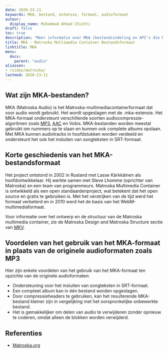 ```yaml
---
date: 2020-23-11
keywords: MKA, bestand, extensie, formaat, audioformaat
auteur:
  display_name: Muhammad Ahmad Chishti
draft: false
toc: true
description: "Meer informatie over MKA (bestandsindeling en API's die MKA-bestanden kunnen openen en maken."
title: MKA - Matroska Multimedia Container Bestandsformaat
linktitle: MKA
menu:
  docs:
    parent: "audio"
aliassen:
- /video/matroska/
lastmod: 2020-23-11
---
```


## Wat zijn MKA-bestanden? ##

MKA (Matroska Audio) is het Matroska-multimediacontainerformaat dat voor audio wordt gebruikt. Het wordt opgeslagen met de .mka-extensie. Het MKA-formaat ondersteunt verschillende soorten audiocompressie-algoritmen zoals [MP3](/nl/audio/mp3/), [AAC](/nl/audio/aac/) en Vobis. MKA-bestanden worden meestal gebruikt om nummers op te slaan en kunnen ook complete albums opslaan. Met MKA kunnen audiotracks in hoofdstukken worden verdeeld en ondersteunt het ook het insluiten van songteksten in SRT-formaat.

## Korte geschiedenis van het MKA-bestandsformaat

Het project ontstond in 2002 in Rusland met Lasse Kärkkäinen als hoofdontwikkelaar. Hij werkte samen met Steve Lhomme (oprichter van Matroska) en een team van programmeurs. Matroska Multimedia Container is ontwikkeld als een open standaardenproject, wat betekent dat het open source en gratis te gebruiken is. Met het verstrijken van de tijd werd het formaat verbeterd en in 2010 werd het de basis van het WebM-multimediaformaat.

Voor informatie over het ontwerp en de structuur van de Matroska multimedia container, zie de Matroska Design and Matroska Structure sectie van [MKV](/nl/video/mkv/).

## Voordelen van het gebruik van het MKA-formaat in plaats van de originele audioformaten zoals MP3 ##

Hier zijn enkele voordelen van het gebruik van het MKA-formaat ten opzichte van de originele audioformaten:

- Ondersteuning voor het insluiten van songteksten in SRT-formaat.
- Een compleet album kan in één bestand worden opgeslagen.
- Door compressieheaders te gebruiken, kan het resulterende MKA-bestand kleiner zijn in vergelijking met het oorspronkelijke onbewerkte bestand.
- Het is gemakkelijker om delen van audio te verwijderen zonder opnieuw te coderen, omdat alleen de blokken worden verwijderd.

## Referenties ##

- [Matroska.org](https://www.matroska.org/)

